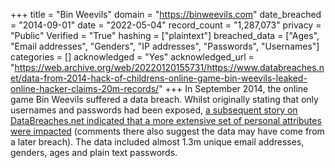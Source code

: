 +++
title = "Bin Weevils"
domain = "https://binweevils.com"
date_breached = "2014-09-01"
date = "2022-05-04"
record_count = "1,287,073"
privacy = "Public"
Verified = "True"
hashing = ["plaintext"]
breached_data = ["Ages", "Email addresses", "Genders", "IP addresses", "Passwords", "Usernames"]
categories = []
acknowledged = "Yes"
acknowledged_url = "https://web.archive.org/web/20220120155731/https://www.databreaches.net/data-from-2014-hack-of-childrens-online-game-bin-weevils-leaked-online-hacker-claims-20m-records/"
+++
In September 2014, the online game Bin Weevils suffered a data breach. Whilst originally stating that only usernames and passwords had been exposed, <a href="https://www.databreaches.net/data-from-2014-hack-of-childrens-online-game-bin-weevils-leaked-online-hacker-claims-20m-records/" target="_blank" rel="noopener">a subsequent story on DataBreaches.net indicated that a more extensive set of personal attributes were impacted</a> (comments there also suggest the data may have come from a later breach). The data included almost 1.3m unique email addresses, genders, ages and plain text passwords.